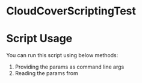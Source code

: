 # CloudCoverScriptingTest

# Script Usage
You can run this script using below methods:
  1. Providing the params as command line args
  2. Reading the params from 
